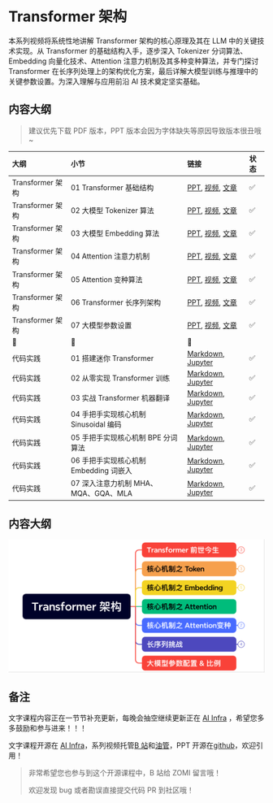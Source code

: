 <!--Copyright © ZOMI 适用于[License](https://github.com/Infrasys-AI/AIInfra)版权许可-->

# Transformer 架构

本系列视频将系统性地讲解 Transformer 架构的核心原理及其在 LLM 中的关键技术实现。从 Transformer 的基础结构入手，逐步深入 Tokenizer 分词算法、Embedding 向量化技术、Attention 注意力机制及其多种变种算法，并专门探讨 Transformer 在长序列处理上的架构优化方案，最后详解大模型训练与推理中的关键参数设置。为深入理解与应用前沿 AI 技术奠定坚实基础。

## 内容大纲

> 建议优先下载 PDF 版本，PPT 版本会因为字体缺失等原因导致版本很丑哦~

| 大纲 | 小节 | 链接 | 状态 |
|:--- |:---- |:-------------------- |:---- |
| Transformer 架构 | 01 Transformer 基础结构 | [PPT](./01Transformer.pdf), [视频](https://www.bilibili.com/video/BV1rt421476q/), [文章](./01Transformer.md) | :white_check_mark: |
| Transformer 架构 | 02 大模型 Tokenizer 算法 | [PPT](./02Tokenizer.pdf), [视频](https://www.bilibili.com/video/BV16pTJz9EV4), [文章](./02Tokenizer.md) | :white_check_mark: |
| Transformer 架构 | 03 大模型 Embedding 算法 | [PPT](./03Embeding.pdf), [视频](https://www.bilibili.com/video/BV1SSTgzLEzf), [文章](./03Embeding.md) | :white_check_mark: |
| Transformer 架构 | 04 Attention 注意力机制 | [PPT](./04Attention.pdf), [视频](https://www.bilibili.com/video/BV11AMHzuEet), [文章](./04Attention.md) | :white_check_mark: |
| Transformer 架构 | 05 Attention 变种算法 | [PPT](./05GQAMLA.pdf), [视频](https://www.bilibili.com/video/BV1GzMUz8Eav), [文章](./05GQAMLA.md) | :white_check_mark: |
| Transformer 架构 | 06 Transformer 长序列架构 | [PPT](./06LongSeq.pdf), [视频](https://www.bilibili.com/video/BV16PN6z6ELg), [文章](./06LongSeq.md) | :white_check_mark: |
| Transformer 架构 | 07 大模型参数设置 | [PPT](./07Parameter.pdf), [视频](https://www.bilibili.com/video/BV1nTNkzjE3J), [文章](./07Parameter.md) | :white_check_mark: |
|:sparkling_heart:|:star2:|:sparkling_heart:| |
| 代码实践 | 01 搭建迷你 Transformer | [Markdown](./Practice01MiniTranformer.md), [Jupyter](./Practice01MiniTranformer.ipynb) | :white_check_mark: |
| 代码实践 | 02 从零实现 Transformer 训练 | [Markdown](./Practice02TransformerTrain.md), [Jupyter](./Practice02TransformerTrain.ipynb) | :white_check_mark: |
| 代码实践 | 03 实战 Transformer 机器翻译 | [Markdown](./Practice03MachineTrans.md), [Jupyter](./Practice03MachineTrans.ipynb) | :white_check_mark: |
| 代码实践 | 04 手把手实现核心机制 Sinusoidal 编码 | [Markdown](./Practice04Sinusoidal.md), [Jupyter](./Practice04Sinusoidal.ipynb) | :white_check_mark: |
| 代码实践 | 05 手把手实现核心机制 BPE 分词算法 | [Markdown](./Practice05BPE.md), [Jupyter](./Practice05BPE.ipynb) | :white_check_mark: |
| 代码实践 | 06 手把手实现核心机制 Embedding 词嵌入 | [Markdown](./Practice06Embedding.md), [Jupyter](./Practice06Embedding.ipynb) | :white_check_mark: |
| 代码实践 | 07 深入注意力机制 MHA、MQA、GQA、MLA | [Markdown](./Practice07Attention.md), [Jupyter](./Practice07Attention.ipynb) | :white_check_mark: |

## 内容大纲

![](./images/00outline.png)

## 备注

文字课程内容正在一节节补充更新，每晚会抽空继续更新正在 [AI Infra](https://infrasys-ai.github.io/aiinfra-docs) ，希望您多多鼓励和参与进来！！！

文字课程开源在 [AI Infra](https://infrasys-ai.github.io/aiinfra-docs)，系列视频托管[B 站](https://space.bilibili.com/517221395)和[油管](https://www.youtube.com/@ZOMI666/playlists)，PPT 开源在[github](https://github.com/Infrasys-AI/AIInfra)，欢迎引用！

> 非常希望您也参与到这个开源课程中，B 站给 ZOMI 留言哦！
>
> 欢迎发现 bug 或者勘误直接提交代码 PR 到社区哦！
